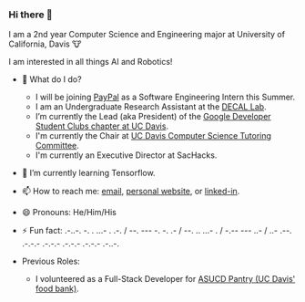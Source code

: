 ### Hi there 👋
I am a 2nd year Computer Science and Engineering major at University of California, Davis :cow:

I am interested in all things AI and Robotics!

- 🔭 What do I do?
    - I will be joining [PayPal](https://www.paypal.com/) as a Software Engineering Intern this Summer.
    - I am an Undergraduate Research Assistant at the [DECAL Lab](https://decallab.cs.ucdavis.edu/).
    - I’m currently the Lead (aka President) of the [Google Developer Student Clubs chapter at UC Davis](https://ucdavisdsc.com/). 
    - I'm currently the Chair at [UC Davis Computer Science Tutoring Committee](https://sites.google.com/view/cs-tutoring-ucd/home).
    - I'm currently an Executive Director at SacHacks.
     
 
- 🌱 I’m currently learning Tensorflow.

- 📫 How to reach me: [email](mailto:adityaaravi6@gmail.com), [personal website](https://sites.google.com/view/adityaaravi), or [linked-in](https://www.linkedin.com/in/adityaaravi6/). 

- 😄 Pronouns: He/Him/His

- ⚡ Fun fact: 
    .-..-. -. . ...- . .-. / --. --- -. -. .- / --. .. ...- . / -.-- --- ..- / ..- .--. .-.-.- .-.-.- .-.-.- .-.-.- .-..-.

- Previous Roles:
    -  I volunteered as a Full-Stack Developer for [ASUCD Pantry (UC Davis' food bank)](https://thepantry.ucdavis.edu/).

<!--
**AdityaaRavi/AdityaaRavi** is a ✨ _special_ ✨ repository because its `README.md` (this file) appears on your GitHub profile.

Here are some ideas to get you started:

- 🔭 I’m currently working on ...
- 🌱 I’m currently learning ...
- 👯 I’m looking to collaborate on ...
- 🤔 I’m looking for help with ...
- 💬 Ask me about ...
- 📫 How to reach me: ...
- 😄 Pronouns: ...
- ⚡ Fun fact: ...
-->
